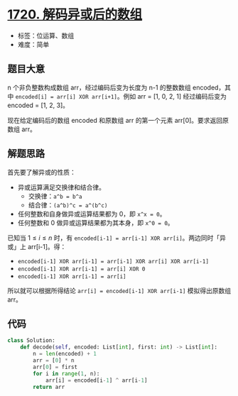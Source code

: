 # [1720. 解码异或后的数组](https://leetcode.cn/problems/decode-xored-array/)

- 标签：位运算、数组
- 难度：简单

## 题目大意

n 个非负整数构成数组 arr，经过编码后变为长度为 n-1 的整数数组 encoded，其中 `encoded[i] = arr[i] XOR arr[i+1]`。例如 arr = [1, 0, 2, 1] 经过编码后变为 encoded = [1, 2, 3]。

现在给定编码后的数组 encoded 和原数组 arr 的第一个元素 arr[0]。要求返回原数组 arr。

## 解题思路

首先要了解异或的性质：

- 异或运算满足交换律和结合律。
  - 交换律：`a^b = b^a`
  - 结合律：`(a^b)^c = a^(b^c)`
- 任何整数和自身做异或运算结果都为 0，即 `x^x = 0`。
- 任何整数和 0 做异或运算结果都为其本身，即 `x^0 = 0`。

已知当 $1 \le i \le n$ 时，有 `encoded[i-1] = arr[i-1] XOR arr[i]`。两边同时「异或」上 arr[i-1]。得：

- `encoded[i-1] XOR arr[i-1] = arr[i-1] XOR arr[i] XOR arr[i-1]`
- `encoded[i-1] XOR arr[i-1] = arr[i] XOR 0`
- `encoded[i-1] XOR arr[i-1] = arr[i]`

所以就可以根据所得结论 `arr[i] = encoded[i-1] XOR arr[i-1]` 模拟得出原数组 arr。

## 代码

```Python
class Solution:
    def decode(self, encoded: List[int], first: int) -> List[int]:
        n = len(encoded) + 1
        arr = [0] * n
        arr[0] = first
        for i in range(1, n):
            arr[i] = encoded[i-1] ^ arr[i-1]
        return arr
```

